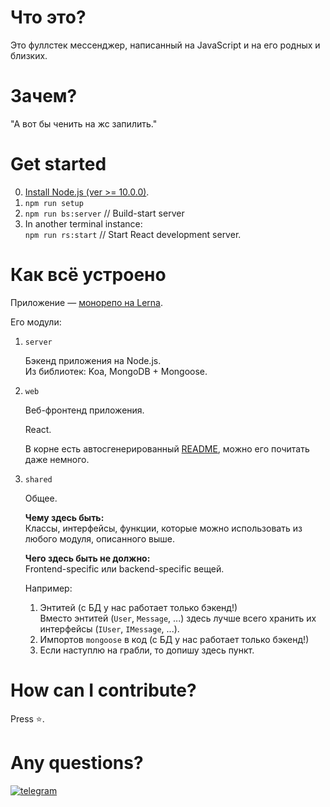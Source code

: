 # Что это?

Это фуллстек мессенджер, написанный на JavaScript и на его родных и близких.

# Зачем?

"А вот бы ченить на жс запилить."

# Get started

0. [Install Node.js (ver >= 10.0.0)](https://nodejs.org/).
1. `npm run setup`
2. `npm run bs:server` // Build-start server
3. In another terminal instance:\
   `npm run rs:start` // Start React development server.


# Как всё устроено

Приложение — [монорепо на Lerna](https://lerna.js.org/).

Его модули:

1. `server`

    Бэкенд приложения на Node.js.\
    Из библиотек: Koa, MongoDB + Mongoose.

2. `web`

    Веб-фронтенд приложения.

    React.

    В корне есть автосгенерированный [README](packages/web/README.md), можно его почитать даже немного.

3. `shared`

    Общее.

    **Чему здесь быть:**\
    Классы, интерфейсы, функции, которые можно использовать из любого модуля, описанного выше.

    **Чего здесь быть не должно:**\
    Frontend-specific или backend-specific вещей.

    Например:
    1. Энтитей (с БД у нас работает только бэкенд!)\
        Вместо энтитей (`User`, `Message`, ...) здесь лучше всего хранить их интерфейсы (`IUser`, `IMessage`, ...).
    2. Импортов `mongoose` в код (с БД у нас работает только бэкенд!)
    3. Если наступлю на грабли, то допишу здесь пункт.


# How can I contribute?

Press ⭐.

# Any questions?

[![telegram](https://img.shields.io/badge/chat-on%20Telegram-%230088cc)](https://t.me/sheefoo25)